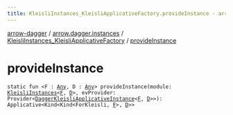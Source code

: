 ```yaml
---
title: KleisliInstances_KleisliApplicativeFactory.provideInstance - arrow-dagger
---
```


[arrow-dagger](../../index.html) / [arrow.dagger.instances](../index.html) / [KleisliInstances_KleisliApplicativeFactory](index.html) / [provideInstance](./provide-instance.html)

# provideInstance

`static fun <F : `[`Any`](https://kotlinlang.org/api/latest/jvm/stdlib/kotlin/-any/index.html)`, D : `[`Any`](https://kotlinlang.org/api/latest/jvm/stdlib/kotlin/-any/index.html)`> provideInstance(module: `[`KleisliInstances`](../-kleisli-instances/index.html)`<`[`F`](provide-instance.html#F)`, `[`D`](provide-instance.html#D)`>, evProvider: Provider<`[`DaggerKleisliApplicativeInstance`](../-dagger-kleisli-applicative-instance/index.html)`<`[`F`](provide-instance.html#F)`, `[`D`](provide-instance.html#D)`>>): Applicative<Kind<Kind<ForKleisli, `[`F`](provide-instance.html#F)`>, `[`D`](provide-instance.html#D)`>>`